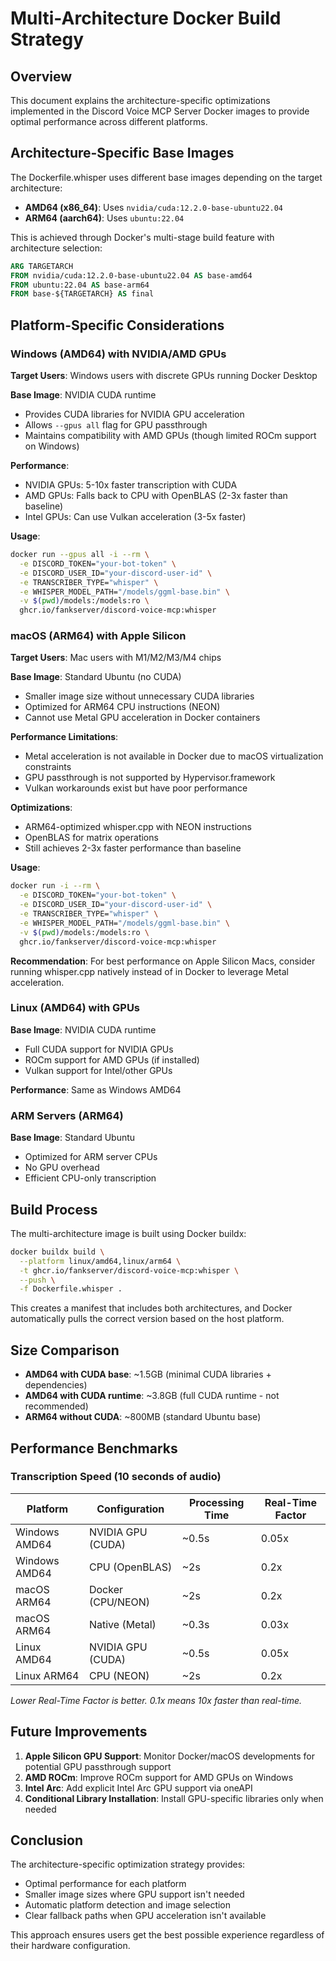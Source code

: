 # Multi-Architecture Docker Build Strategy

## Overview

This document explains the architecture-specific optimizations implemented in the Discord Voice MCP Server Docker images to provide optimal performance across different platforms.

## Architecture-Specific Base Images

The Dockerfile.whisper uses different base images depending on the target architecture:

- **AMD64 (x86_64)**: Uses `nvidia/cuda:12.2.0-base-ubuntu22.04` 
- **ARM64 (aarch64)**: Uses `ubuntu:22.04`

This is achieved through Docker's multi-stage build feature with architecture selection:

```dockerfile
ARG TARGETARCH
FROM nvidia/cuda:12.2.0-base-ubuntu22.04 AS base-amd64
FROM ubuntu:22.04 AS base-arm64
FROM base-${TARGETARCH} AS final
```

## Platform-Specific Considerations

### Windows (AMD64) with NVIDIA/AMD GPUs

**Target Users**: Windows users with discrete GPUs running Docker Desktop

**Base Image**: NVIDIA CUDA runtime
- Provides CUDA libraries for NVIDIA GPU acceleration
- Allows `--gpus all` flag for GPU passthrough
- Maintains compatibility with AMD GPUs (though limited ROCm support on Windows)

**Performance**: 
- NVIDIA GPUs: 5-10x faster transcription with CUDA
- AMD GPUs: Falls back to CPU with OpenBLAS (2-3x faster than baseline)
- Intel GPUs: Can use Vulkan acceleration (3-5x faster)

**Usage**:
```bash
docker run --gpus all -i --rm \
  -e DISCORD_TOKEN="your-bot-token" \
  -e DISCORD_USER_ID="your-discord-user-id" \
  -e TRANSCRIBER_TYPE="whisper" \
  -e WHISPER_MODEL_PATH="/models/ggml-base.bin" \
  -v $(pwd)/models:/models:ro \
  ghcr.io/fankserver/discord-voice-mcp:whisper
```

### macOS (ARM64) with Apple Silicon

**Target Users**: Mac users with M1/M2/M3/M4 chips

**Base Image**: Standard Ubuntu (no CUDA)
- Smaller image size without unnecessary CUDA libraries
- Optimized for ARM64 CPU instructions (NEON)
- Cannot use Metal GPU acceleration in Docker containers

**Performance Limitations**:
- Metal acceleration is not available in Docker due to macOS virtualization constraints
- GPU passthrough is not supported by Hypervisor.framework
- Vulkan workarounds exist but have poor performance

**Optimizations**:
- ARM64-optimized whisper.cpp with NEON instructions
- OpenBLAS for matrix operations
- Still achieves 2-3x faster performance than baseline

**Usage**:
```bash
docker run -i --rm \
  -e DISCORD_TOKEN="your-bot-token" \
  -e DISCORD_USER_ID="your-discord-user-id" \
  -e TRANSCRIBER_TYPE="whisper" \
  -e WHISPER_MODEL_PATH="/models/ggml-base.bin" \
  -v $(pwd)/models:/models:ro \
  ghcr.io/fankserver/discord-voice-mcp:whisper
```

**Recommendation**: For best performance on Apple Silicon Macs, consider running whisper.cpp natively instead of in Docker to leverage Metal acceleration.

### Linux (AMD64) with GPUs

**Base Image**: NVIDIA CUDA runtime
- Full CUDA support for NVIDIA GPUs
- ROCm support for AMD GPUs (if installed)
- Vulkan support for Intel/other GPUs

**Performance**: Same as Windows AMD64

### ARM Servers (ARM64)

**Base Image**: Standard Ubuntu
- Optimized for ARM server CPUs
- No GPU overhead
- Efficient CPU-only transcription

## Build Process

The multi-architecture image is built using Docker buildx:

```bash
docker buildx build \
  --platform linux/amd64,linux/arm64 \
  -t ghcr.io/fankserver/discord-voice-mcp:whisper \
  --push \
  -f Dockerfile.whisper .
```

This creates a manifest that includes both architectures, and Docker automatically pulls the correct version based on the host platform.

## Size Comparison

- **AMD64 with CUDA base**: ~1.5GB (minimal CUDA libraries + dependencies)
- **AMD64 with CUDA runtime**: ~3.8GB (full CUDA runtime - not recommended)
- **ARM64 without CUDA**: ~800MB (standard Ubuntu base)

## Performance Benchmarks

### Transcription Speed (10 seconds of audio)

| Platform | Configuration | Processing Time | Real-Time Factor |
|----------|--------------|-----------------|------------------|
| Windows AMD64 | NVIDIA GPU (CUDA) | ~0.5s | 0.05x |
| Windows AMD64 | CPU (OpenBLAS) | ~2s | 0.2x |
| macOS ARM64 | Docker (CPU/NEON) | ~2s | 0.2x |
| macOS ARM64 | Native (Metal) | ~0.3s | 0.03x |
| Linux AMD64 | NVIDIA GPU (CUDA) | ~0.5s | 0.05x |
| Linux ARM64 | CPU (NEON) | ~2s | 0.2x |

*Lower Real-Time Factor is better. 0.1x means 10x faster than real-time.*

## Future Improvements

1. **Apple Silicon GPU Support**: Monitor Docker/macOS developments for potential GPU passthrough support
2. **AMD ROCm**: Improve ROCm support for AMD GPUs on Windows
3. **Intel Arc**: Add explicit Intel Arc GPU support via oneAPI
4. **Conditional Library Installation**: Install GPU-specific libraries only when needed

## Conclusion

The architecture-specific optimization strategy provides:
- Optimal performance for each platform
- Smaller image sizes where GPU support isn't needed
- Automatic platform detection and image selection
- Clear fallback paths when GPU acceleration isn't available

This approach ensures users get the best possible experience regardless of their hardware configuration.